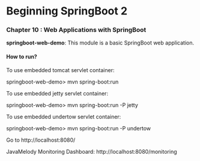 # Beginning SpringBoot 2


### Chapter 10 : Web Applications with SpringBoot

**springboot-web-demo**: This module is a basic SpringBoot web application.

#### How to run?

To use embedded tomcat servlet container:

springboot-web-demo> mvn spring-boot:run

To use embedded jetty servlet container:

springboot-web-demo> mvn spring-boot:run -P jetty

To use embedded undertow servlet container:

springboot-web-demo> mvn spring-boot:run  -P undertow


Go to http://localhost:8080/

JavaMelody Monitoring Dashboard: http://localhost:8080/monitoring 